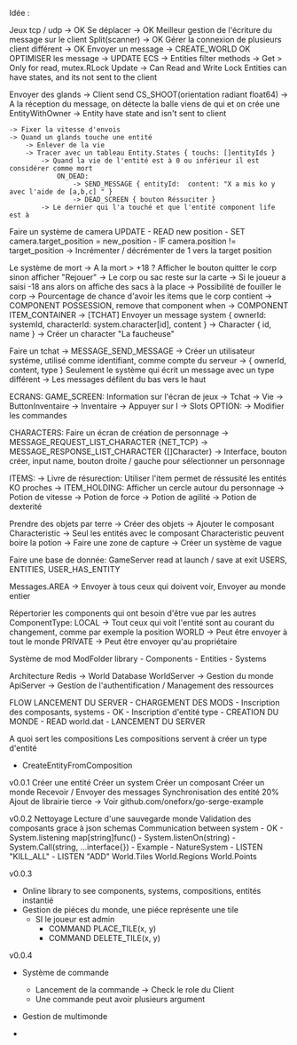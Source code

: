 Idée :

Jeux tcp / udp -> OK
Se déplacer -> OK
Meilleur gestion de l'écriture du message sur le client Split(scanner) -> OK
Gérer la connexion de plusieurs client différent -> OK
Envoyer un message -> CREATE_WORLD OK
OPTIMISER les message -> UPDATE
    ECS
        -> Entities filter methods
            -> Get > Only for read, mutex.RLock Update -> Can Read and Write Lock
Entities can have states, and its not sent to the client

Envoyer des glands
    -> Client send CS_SHOOT(orientation radiant float64)
        -> A la réception du message, on détecte la balle viens de qui et on crée une EntityWithOwner
    -> Entity have state and isn't sent to client

    -> Fixer la vitesse d'envois
    -> Quand un glands touche une entité
        -> Enlever de la vie
        -> Tracer avec un tableau Entity.States { touchs: []entityIds }
            -> Quand la vie de l'entité est à 0 ou inférieur il est considérer comme mort
                ON_DEAD:
                    -> SEND_MESSAGE { entityId:  content: "X a mis ko y avec l'aide de [a,b,c] " }
                    -> DEAD_SCREEN { bouton Réssuciter }
            -> Le dernier qui l'a touché et que l'entité component life est à 
            

Faire un système de camera
    UPDATE
        - READ new position
        - SET camera.target_position = new_position
        - IF camera.position != target_position
            -> Incrémenter / décrémenter de 1 vers la target position


Le système de mort
    -> A la mort > +18 ? Afficher le bouton quitter le corp sinon afficher "Rejouer"
    -> Le corp ou sac reste sur la carte
    -> Si le joueur a saisi -18 ans alors on affiche des sacs à la place
    -> Possibilité de fouiller le corp -> Pourcentage de chance d'avoir les items que le corp contient
    -> COMPONENT POSSESSION, remove that component when 
    -> COMPONENT ITEM_CONTAINER
    -> [TCHAT] Envoyer un message system { ownerId: systemId, characterId: system.character[id], content }
        -> Character { id, name }
            -> Créer un character "La faucheuse"


Faire un tchat
    -> MESSAGE_SEND_MESSAGE
        -> Créer un utilisateur systéme, utilisé comme identifiant, comme compte du serveur
        -> { ownerId, content, type } Seulement le système qui écrit un message avec un type différent
        -> Les messages défilent du bas vers le haut


ECRANS:
GAME_SCREEN: Information sur l'écran de jeux
    -> Tchat
    -> Vie
    -> ButtonInventaire -> Inventaire -> Appuyer sur I
    -> Slots
OPTION:
    -> Modifier les commandes

CHARACTERS: Faire un écran de création de personnage
    -> MESSAGE_REQUEST_LIST_CHARACTER {NET_TCP}
    -> MESSAGE_RESPONSE_LIST_CHARACTER {[]Character}
    -> Interface, bouton créer, input name, bouton droite / gauche pour sélectionner un personnage

ITEMS:
    -> Livre de résurection: Utiliser l'item permet de réssusité les entités KO proches
        -> ITEM_HOLDING: Afficher un cercle autour du personnage
    -> Potion de vitesse
    -> Potion de force
    -> Potion de agilité
    -> Potion de dexterité

Prendre des objets par terre
-> Créer des objets
-> Ajouter le composant Characteristic
-> Seul les entités avec le composant Characteristic peuvent boire la potion
-> Faire une zone de capture
    -> Créer un système de vague

Faire une base de donnée:
    GameServer read at launch / save at exit
    USERS, ENTITIES, USER_HAS_ENTITY


Messages.AREA -> Envoyer à tous ceux qui doivent voir, Envoyer au monde entier

Répertorier les components qui ont besoin d'être vue par les autres
    ComponentType: 
        LOCAL -> Tout ceux qui voit l'entité sont au courant du changement, comme par exemple la position
        WORLD -> Peut être envoyer à tout le monde
        PRIVATE -> Peut être envoyer qu'au propriétaire

Système de mod
ModFolder
    library
        - Components
        - Entities
        - Systems

Architecture
    Redis -> World Database
    WorldServer -> Gestion du monde
    ApiServer -> Gestion de l'authentification / Management des ressources

FLOW LANCEMENT DU SERVER
    - CHARGEMENT DES MODS
        - Inscription des composants, systems - OK
        - Inscription d'entité type
    - CREATION DU MONDE
        - READ world.dat
    - LANCEMENT DU SERVER

A quoi sert les compositions
Les compositions servent à créer un type d'entité

- CreateEntityFromComposition

v0.0.1
Créer une entité
Créer un system
Créer un composant
Créer un monde
Recevoir / Envoyer des messages
Synchronisation des entité 20%
Ajout de librairie tierce -> Voir github.com/oneforx/go-serge-example

v0.0.2
Nettoyage
Lecture d'une sauvegarde monde
Validation des composants grace à json schemas
Communication between system - OK
    - System.listening map[string]func()
    - System.listenOn(string)
    - System.Call(string, ...interface{})
    - Example
        - NatureSystem
            - LISTEN "KILL_ALL"
            - LISTEN "ADD"
World.Tiles
World.Regions
World.Points



v0.0.3
- Online library to see components, systems, compositions, entités instantié
- Gestion de piéces du monde, une piéce représente une tile
    - SI le joueur est admin
        - COMMAND PLACE_TILE(x, y)
        - COMMAND DELETE_TILE(x, y)

v0.0.4
- Système de commande
    - Lancement de la commande -> Check le role du Client
    - Une commande peut avoir plusieurs argument
    
- Gestion de multimonde
- 